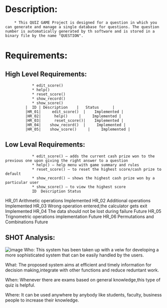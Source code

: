 # Description:
        * This QUIZ GAME Project is designed for a question in which you can generate and manage a single database for questions. The question number is automatically generated by th software and is stored in a binary file by the name "QUESTION".
  # Requirements:
  ## High Level Requirements:
                * edit_score() 
                * help()
                * reset_score() 
                * show_record()
                * show_score() 
             |  ID | Description    |	Status      |
             |HR_01|	 edit_score()  |	Implemented |
             |HR_02|	  help()	 |     Implemented |
             |HR_03|	  reset_score()|	Implemented |
             |HR_04|	show_record()  |     Implemented |
             |HR_05|	show_score()	 |     Implemented |

   ## Low Leval Requirements:
                * edit_score() – adds the current cash prize won to the previous one upon giving the right answer to a question
                * help() – help menu with game summary and rules
                * reset_score() – to reset the highest score/cash prize to default
                * show_record() – shows the highest cash prize won by a particular user
                * show_score() – to view the highest score
                ID	Description	Status
HR_01	Arithmetic operations	Implemented
HR_02	Additional operations	Implemented
HR_03	Wrong operation entered,the calculator gets exit	Implemented
HR_04	The data should not be lost during failure	Future
HR_05	Trignometric operations implementation	Future
HR_06	Permutations and Combinations	Future
## SHOT Analysis:
   ![image](https://user-images.githubusercontent.com/87614111/153429883-897bb5f4-e6d3-4395-9871-d1f776cbaca4.png)
   Who:
   This system has been taken up with a veiw for developing a more sophisticated system that can be easily handled by the users.

What:
The proposed system aims at efficient and timely information for decision making,integrate with other functions and reduce reduntant work.

When:
Whenever there are exams based on general knowledge,this type of quiz is helpful.

Where:
It can be used anywhere by anybody like students, faculty, business people to increase their knowledge.
        
